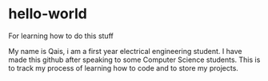 # hello-world
For learning how to do this stuff

My name is Qais, i am a first year electrical engineering student. I have made this github after speaking to some Computer Science students. This is to track my process of learning how to code and to store my projects.

